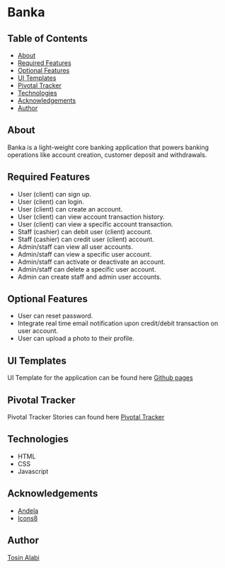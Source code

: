 # Banka

## Table of Contents

* [About](#about)
* [Required Features](#required-features)
* [Optional Features](#optional-features)
* [UI Templates](#ui-templates)
* [Pivotal Tracker](#pivotal-tracker)
* [Technologies](#technologies)
* [Acknowledgements](#acknowledgements)
* [Author](#author)

## About

Banka is a light-weight core banking application that powers banking operations like account creation, customer deposit and withdrawals.

## Required Features

* User (client) can sign up.
* User (client) can login.
* User (client) can create an account.
* User (client) can view account transaction history.
* User (client) can view a specific account transaction.
* Staff (cashier) can debit user (client) account.
* Staff (cashier) can credit user (client) account.
* Admin/staff can view all user accounts.
* Admin/staff can view a specific user account.
* Admin/staff can activate or deactivate an account.
* Admin/staff can delete a specific user account.
* Admin can create staff and admin user accounts.

## Optional Features

* User can reset password.
* Integrate real time email notification upon credit/debit transaction on user account.
* User can upload a photo to their profile.

## UI Templates

UI Template for the application can be found here [Github pages](https://alatos2.github.io/banka)

## Pivotal Tracker

Pivotal Tracker Stories can found here [Pivotal Tracker](https://www.pivotaltracker.com/n/projects/2320345)

## Technologies

* HTML
* CSS
* Javascript

## Acknowledgements

* [Andela](https://andela.com/)
* [Icons8](https://icons8.com/)

## Author

[Tosin Alabi](https://github.com/alatos2)
